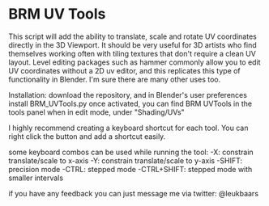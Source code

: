 # BRM UV Tools

This script will add the ability to translate, scale and rotate UV coordinates directly in the 3D Viewport. It should be very useful for 3D artists who find themselves working often with tiling textures that don't require a clean UV layout. Level editing packages such as hammer commonly allow you to edit UV coordinates without a 2D uv editor, and this replicates this type of functionality in Blender. I'm sure there are many other uses too.

Installation:
download the repository, and in Blender's user preferences install BRM_UVTools.py
once activated, you can find BRM UVTools in the tools panel when in edit mode, under "Shading/UVs"

I highly recommend creating a keyboard shortcut for each tool. You can right click the button and add a shortcut easily.

some keyboard combos can be used while running the tool:
-X: constrain translate/scale to x-axis
-Y: constrain translate/scale to y-axis
-SHIFT: precision mode
-CTRL: stepped mode
-CTRL+SHIFT: stepped mode with smaller intervals

if you have any feedback you can just message me via twitter: @leukbaars
